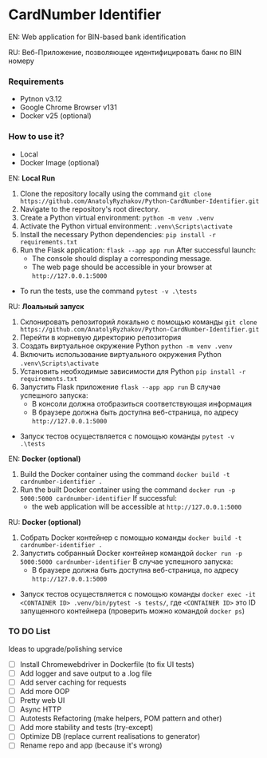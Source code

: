 # CardNumber Identifier

EN: Web application for BIN-based bank identification

RU: Веб-Приложение, позволяющее идентифицировать банк по BIN номеру

### Requirements

- Pytnon v3.12
- Google Chrome Browser v131
- Docker v25 (optional)

### How to use it?

- Local
- Docker Image (optional)

EN: **Local Run**

1. Clone the repository locally using the command ```git clone https://github.com/AnatolyRyzhakov/Python-CardNumber-Identifier.git```
2. Navigate to the repository's root directory.
3. Create a Python virtual environment: ```python -m venv .venv```
4. Activate the Python virtual environment: ```.venv\Scripts\activate```
5. Install the necessary Python dependencies: ```pip install -r requirements.txt```
6. Run the Flask application: ```flask --app app run```
After successful launch:
    - The console should display a corresponding message.
    - The web page should be accessible in your browser at ```http://127.0.0.1:5000```
- To run the tests, use the command ```pytest -v .\tests```

RU: **Лоальный запуск**

1. Склонировать репозиторий локально с помощью команды ```git clone https://github.com/AnatolyRyzhakov/Python-CardNumber-Identifier.git```
2. Перейти в корневую директорию репозитория
3. Создать виртуальное окружение Python ```python -m venv .venv```
4. Включить использование виртуального окружения Python ```.venv\Scripts\activate```
5. Установить необходимые зависимости для Python ```pip install -r requirements.txt```
6. Запустить Flask приложение ```flask --app app run```
В случае успешного запуска:
    - В консоли должна отобразиться соответствующая информация
    - В браузере должна быть доступна веб-страница, по адресу ```http://127.0.0.1:5000```
- Запуск тестов осуществляется с помощью команды ```pytest -v .\tests```

EN: **Docker (optional)**

1. Build the Docker container using the command ```docker build -t cardnumber-identifier .```
2. Run the built Docker container using the command ```docker run -p 5000:5000 cardnumber-identifier```
If successful:
    - the web application will be accessible at ```http://127.0.0.1:5000```

RU: **Docker (optional)**

1. Собрать Docker контейнер с помощью команды ```docker build -t cardnumber-identifier .```
2. Запустить собранный Docker контейнер командой ```docker run -p 5000:5000 cardnumber-identifier```
В случае успешного запуска:
    - В браузере должна быть доступна веб-страница, по адресу ```http://127.0.0.1:5000```
- Запуск тестов осуществляется с помощью команды ```docker exec -it <CONTAINER ID> .venv/bin/pytest -s tests/```, где ```<CONTAINER ID>``` это ID запущенного контейнера (проверить можно командой ```docker ps```)

### TO DO List

Ideas to upgrade/polishing service

- [ ] Install Chromewebdriver in Dockerfile (to fix UI tests)
- [ ] Add logger and save output to a .log file
- [ ] Add server caching for requests
- [ ] Add more OOP
- [ ] Pretty web UI
- [ ] Async HTTP
- [ ] Autotests Refactoring (make helpers, POM pattern and other)
- [ ] Add more stability and tests (try-except)
- [ ] Optimize DB (replace current realisations to generator)
- [ ] Rename repo and app (because it's wrong)
